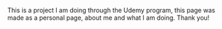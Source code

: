 This is a project I am doing through the Udemy program, this page was made as a personal page, about me and what I am doing.  Thank you!

